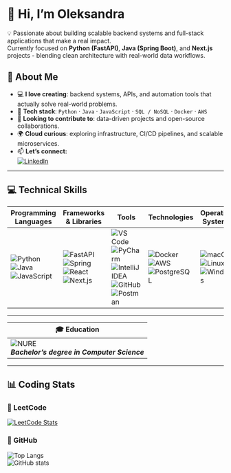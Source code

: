 # 👋 Hi, I’m Oleksandra  

💡 Passionate about building scalable backend systems and full-stack applications that make a real impact.  
Currently focused on **Python (FastAPI)**, **Java (Spring Boot)**, and **Next.js** projects - blending clean architecture with real-world data workflows.

## 👀 About Me  

- 💻 **I love creating**: backend systems, APIs, and automation tools that actually solve real-world problems.  
- 🌱 **Tech stack**: `Python` · `Java` · `JavaScript` · `SQL / NoSQL` · `Docker` · `AWS`  
- 💞️ **Looking to contribute to**: data-driven projects and open-source collaborations.  
- 🌍 **Cloud curious**: exploring infrastructure, CI/CD pipelines, and scalable microservices.  
- 📫 **Let’s connect:**  
  [![LinkedIn](https://img.shields.io/badge/LinkedIn-Oleksandra%20Kanunnikova-blue?style=for-the-badge&logo=linkedin)](https://www.linkedin.com/in/oleksandra-kanunnikova/)  
---

## 💻 Technical Skills

| Programming Languages | Frameworks & Libraries | Tools | Technologies | Operating Systems |
|------------------------|------------------------|--------|---------------|-------------------|
| ![Python](https://img.shields.io/badge/Python-3670A0?style=for-the-badge&logo=python&logoColor=ffdd54) ![Java](https://img.shields.io/badge/Java-%23ED8B00.svg?style=for-the-badge&logo=openjdk&logoColor=white) ![JavaScript](https://img.shields.io/badge/JavaScript-F7DF1E?style=for-the-badge&logo=javascript&logoColor=black) | ![FastAPI](https://img.shields.io/badge/FastAPI-005571?style=for-the-badge&logo=fastapi) ![Spring](https://img.shields.io/badge/Spring-6DB33F?style=for-the-badge&logo=spring&logoColor=white) ![React](https://img.shields.io/badge/React-20232A?style=for-the-badge&logo=react&logoColor=61DAFB) ![Next.js](https://img.shields.io/badge/Next.js-000000?style=for-the-badge&logo=nextdotjs&logoColor=white) | ![VS Code](https://img.shields.io/badge/VS%20Code-007ACC?style=for-the-badge&logo=visualstudiocode&logoColor=white) ![PyCharm](https://img.shields.io/badge/PyCharm-21D789?style=for-the-badge&logo=pycharm&logoColor=white) ![IntelliJ IDEA](https://img.shields.io/badge/IntelliJ%20IDEA-FE2857?style=for-the-badge&logo=intellijidea&logoColor=white) ![GitHub](https://img.shields.io/badge/GitHub-181717?style=for-the-badge&logo=github&logoColor=white) ![Postman](https://img.shields.io/badge/Postman-FF6C37?style=for-the-badge&logo=postman&logoColor=white) | ![Docker](https://img.shields.io/badge/Docker-2496ED?style=for-the-badge&logo=docker&logoColor=white) ![AWS](https://img.shields.io/badge/AWS-232F3E?style=for-the-badge&logo=amazon-aws) ![PostgreSQL](https://img.shields.io/badge/PostgreSQL-316192?style=for-the-badge&logo=postgresql&logoColor=white) | ![macOS](https://img.shields.io/badge/macOS-000000?style=for-the-badge&logo=apple) ![Linux](https://img.shields.io/badge/Linux-FCC624?style=for-the-badge&logo=linux&logoColor=black) ![Windows](https://img.shields.io/badge/Windows-0078D6?style=for-the-badge&logo=windows) |

---
| 🎓 Education |
|--------------|
| ![NURE](https://img.shields.io/badge/Kharkiv%20National%20University%20of%20Radio%20Electronics-0078D7?style=for-the-badge&logo=graduationcap&logoColor=white) <br> <i> **Bachelor’s degree in Computer Science** |

---

## 📊 Coding Stats

### 🧩 LeetCode  
[![LeetCode Stats](https://leetcard.jacoblin.cool/kanunnjko01?theme=dark&font=Roboto)](https://leetcode.com/kanunnjko01/)

### 🐙 GitHub  
![Top Langs](https://github-readme-stats.vercel.app/api/top-langs/?username=kanunnikova23&layout=compact&theme=radical)  
![GitHub stats](https://github-readme-stats.vercel.app/api?username=kanunnikova23&show_icons=true&theme=radical)  



<!---
kanunnikova23/kanunnikova23 is a ✨ special ✨ repository because its `README.md` (this file) appears on your GitHub profile.
You can click the Preview link to take a look at your changes.
--->
